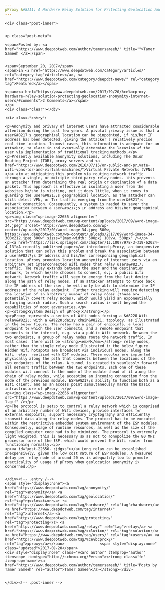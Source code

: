 ```yaml
---
μProxy &#8211; A Hardware Relay Solution for Protecting Geolocation Anonymity of Internet Users
---
```

<article class="post-listing post-22650 post type-post status-publish format-standard has-post-thumbnail hentry category-deepdot-news tag-anonymity tag-geolocation tag-hardware tag-internet tag-protecting tag-relay tag-solution tag-users tag-proxy">
    
    <div class="post-inner">
    
    
    <p class="post-meta">
    
    <span>Posted by: <a href="https://www.deepdotweb.com/author/tamersameeh/" title="">Tamer Sameeh </a></span>
    
    
    <span>September 20, 2017</span>
    <span>in <a href="https://www.deepdotweb.com/category/articles/" rel="category tag">Articles</a>, <a href="https://www.deepdotweb.com/category/deepdot-news/" rel="category tag">Featured</a></span>
    
    <span><a href="https://www.deepdotweb.com/2017/09/20/%ce%bcproxy-hardware-relay-solution-protecting-geolocation-anonymity-internet-users/#comments">2 Comments</a></span>
    </p>
    <div class="clear"></div>
    
    <div class="entry">
    
    <p>Anonymity and privacy of internet users have attracted considerable attention during the past few years. A pivotal privacy issue is that a user&#8217;s geographical location can be pinpointed, if his/her IP address has been detected, giving the attacker a relatively precise real-time location. In most cases, this information is adequate for an attacker, to close in and eventually determine the location of the user via implementation of traditional tracking methods.</p>
    <p>Presently available anonymity solutions, including The Onion Routing Project (TOR), proxy servers and <a href="https://www.deepdotweb.com/2016/07/15/on-public-and-private-wifi-vpns-tor-and-virtual-machines/">Virtual Private Networks (VPNs)</a> aim at mitigating this problem via routing network traffic through a single, or multiple third party relay nodes. This prevents an attacker from determining the real origin or destination of a data packet. This approach is effective in isolating a user from the websites he/she is visiting, yet it does little, when it comes to guarding the user&#8217;s geographical location, as the attacker can still detect VPN, or Tor traffic emerging from the user&#8217;s network connection. Consequently, a system is needed to sever the association between a user&#8217;s IP address and his/her geographical location.</p>
    <p><img class="wp-image-22655 aligncenter" src="https://www.deepdotweb.com/wp-content/uploads/2017/09/word-image-34.jpeg" srcset="https://www.deepdotweb.com/wp-content/uploads/2017/09/word-image-34.jpeg 500w, https://www.deepdotweb.com/wp-content/uploads/2017/09/word-image-34-300x212.jpeg 300w" sizes="(max-width: 500px) 100vw, 500px" /></p>
    <p><a href="https://link.springer.com/chapter/10.1007/978-3-319-62024-4_13">A recently published paper</a> introduced μProxy, an inexpensive solution that can solve this problem and break the association between a user&#8217;s IP address and his/her corresponding geographical location. μProxy promotes location anonymity of internet users via an arbitrary set interconnected Wifi nodes that relay users&#8217; traffic. The relay extends between the user and the destination network, to which he/she chooses to connect, e.g. a public Wifi network. Network traffic will seem to emerge from the last device along the path of relay nodes. If an attacker attempts to trace back the IP address of the user, he will only be able to determine the IP address of the relay endpoint. Further tracking will require detecting the location of an arbitrary number of relay nodes (these are potentially covert relay nodes), which would yield an exponentially enlarging search radius. Such a search radius is well beyond the capabilities of most adversaries.</p>
    <p><strong>System Design of μProxy:</strong></p>
    <p>μProxy represents a series of Wifi nodes forming a &#8220;Wifi relay&#8221; with a &#8220;daisy chain&#8221; topology, as illustrated in the below figure. The relay has a pair of endpoints; a local endpoint to which the user connects, and a remote endpoint that connects to the internet, e.g. via a public Wifi network. Between the two endpoints, a group of relay nodes route the network traffic. In most cases, there will be <strong><em>N</em></strong> relay nodes, rather than the single relay node illustrated in the below figure. Hidden Wifi hotspots are broadcast via individual nodes, along the Wifi relay, realized with ESP modules. These modules are implanted physically along the path that connects between the locations of the two endpoints of the relay. A tunnel is created to seamlessly forward all network traffic between the two endpoints. Each one of these modules will connect to the node of the module ahead of it along the chain of relay nodes, while accepting an incoming connection from the node of the previous module. ESP&#8217;s ability to function both as a Wifi client, and as an access point simultaneously marks the basic infrastructure of μProxy .</p>
    <p><img class="wp-image-22656 aligncenter" src="https://www.deepdotweb.com/wp-content/uploads/2017/09/word-image-1.gif" /></p>
    <p>The protocol is setup to control a relay network which is comprised of an arbitrary number of Wifi devices, provide interfaces for external endpoints, support necessary cryptography and efficiently transmit data along the relay nodes. The protocol has to be executed within the restrictive embedded system environment of the ESP modules. Consequently, usage of runtime resources, as well as the size of the compiled computer code had to be minimized. The protocol is extremely light weighted; this is necessary so as not to monopolize the 80 MHz processor core of the ESP, which would prevent the Wifi router from functioning normally.</p>
    <p><a id="post-22650-_gjdgxs"></a> Long relay can be established inexpensively, given the low cost nature of ESP modules. A measured delay per relay node of around 20 ms is adequately low to promote practicality of usage of μProxy when geolocation anonymity is concerned.</p>
    
    
    </div><!-- .entry /-->
    <span style="display:none"><a href="https://www.deepdotweb.com/tag/anonymity/" rel="tag">anonymity</a> <a href="https://www.deepdotweb.com/tag/geolocation/" rel="tag">geolocation</a> <a href="https://www.deepdotweb.com/tag/hardware/" rel="tag">hardware</a> <a href="https://www.deepdotweb.com/tag/internet/" rel="tag">internet</a> <a href="https://www.deepdotweb.com/tag/protecting/" rel="tag">protecting</a> <a href="https://www.deepdotweb.com/tag/relay/" rel="tag">relay</a> <a href="https://www.deepdotweb.com/tag/solution/" rel="tag">solution</a> <a href="https://www.deepdotweb.com/tag/users/" rel="tag">users</a> <a href="https://www.deepdotweb.com/tag/%ce%bcproxy/" rel="tag">μproxy</a></span>				<span style="display:none" class="updated">2017-09-20</span>
    <div style="display:none" class="vcard author" itemprop="author" itemscope itemtype="http://schema.org/Person"><strong class="fn" itemprop="name"><a href="https://www.deepdotweb.com/author/tamersameeh/" title="Posts by Tamer Sameeh" rel="author">Tamer Sameeh</a></strong></div>
    
    
    </div><!-- .post-inner -->
</article><!-- .post-listing -->

